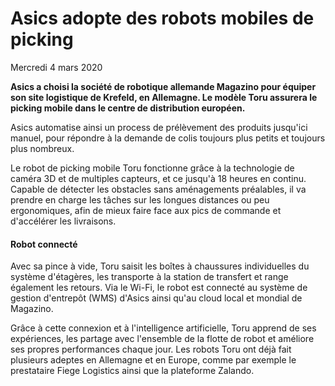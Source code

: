 # Asics adopte des robots mobiles de picking
Mercredi 4 mars 2020

**Asics a choisi la société de robotique allemande Magazino pour équiper son site logistique de Krefeld, en Allemagne. Le modèle Toru assurera le picking mobile dans le centre de distribution européen.**

Asics automatise ainsi un process de prélèvement des produits jusqu'ici manuel, pour répondre à la demande de colis toujours plus petits et toujours plus nombreux. 

Le robot de picking mobile Toru fonctionne grâce à la technologie de caméra 3D et de multiples capteurs, et ce jusqu'à 18 heures en continu. Capable de détecter les obstacles sans aménagements préalables, il va prendre en charge les tâches sur les longues distances ou peu ergonomiques, afin de mieux faire face aux pics de commande et d'accélérer les livraisons. 

#### Robot connecté

Avec sa pince à vide, Toru saisit les boîtes à chaussures individuelles du système d'étagères, les transporte à la station de transfert et range également les retours. Via le Wi-Fi, le robot est connecté au système de gestion d'entrepôt (WMS) d'Asics ainsi qu'au cloud local et mondial de Magazino. 

Grâce à cette connexion et à l'intelligence artificielle, Toru apprend de ses expériences, les partage avec l'ensemble de la flotte de robot et améliore ses propres performances chaque jour. Les robots Toru ont déjà fait plusieurs adeptes en Allemagne et en Europe, comme par exemple le prestataire Fiege Logistics ainsi que la plateforme Zalando.


